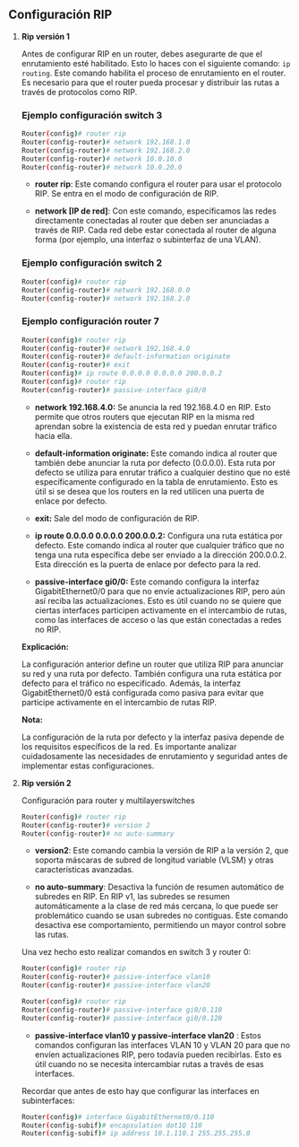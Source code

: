 
## Configuración RIP

1. **Rip versión 1**

    Antes de configurar RIP en un router, debes asegurarte de que el enrutamiento esté habilitado. Esto lo haces con el siguiente comando: `ip routing`. Este comando habilita el proceso de enrutamiento en el router. Es necesario para que el router pueda procesar y distribuir las rutas a través de protocolos como RIP.

    ### Ejemplo configuración switch 3

    ```bash
    Router(config)# router rip
    Router(config-router)# network 192.168.1.0
    Router(config-router)# network 192.168.2.0
    Router(config-router)# network 10.0.10.0
    Router(config-router)# network 10.0.20.0
    ```
    * **router rip**: Este comando configura el router para usar el protocolo RIP. Se entra en el modo de configuración de RIP.

    * **network [IP de red]**: Con este comando, especificamos las redes directamente conectadas al router que deben ser anunciadas a través de RIP. Cada red debe estar conectada al router de alguna forma (por ejemplo, una interfaz o subinterfaz de una VLAN).
    
    ### Ejemplo configuración switch 2

    ```bash
    Router(config)# router rip
    Router(config-router)# network 192.168.0.0
    Router(config-router)# network 192.168.2.0
    ```

    ### Ejemplo configuración router 7

    ```bash
    Router(config)# router rip
    Router(config-router)# network 192.168.4.0
    Router(config-router)# default-information originate
    Router(config-router)# exit
    Router(config)# ip route 0.0.0.0 0.0.0.0 200.0.0.2
    Router(config)# router rip
    Router(config-router)# passive-interface gi0/0
    ```

    * **network 192.168.4.0:**  Se anuncia la red 192.168.4.0 en RIP. Esto permite que otros routers que ejecutan RIP en la misma red aprendan sobre la existencia de esta red y puedan enrutar tráfico hacia ella.

    * **default-information originate:** Este comando indica al router que también debe anunciar la ruta por defecto (0.0.0.0). Esta ruta por defecto se utiliza para enrutar tráfico a cualquier destino que no esté específicamente configurado en la tabla de enrutamiento. Esto es útil si se desea que los routers en la red utilicen una puerta de enlace por defecto.

    * **exit:** Sale del modo de configuración de RIP.

    * **ip route 0.0.0.0 0.0.0.0 200.0.0.2:** Configura una ruta estática por defecto. Este comando indica al router que cualquier tráfico que no tenga una ruta específica debe ser enviado a la dirección 200.0.0.2. Esta dirección es la puerta de enlace por defecto para la red.

    * **passive-interface gi0/0:** Este comando configura la interfaz GigabitEthernet0/0 para que no envíe actualizaciones RIP, pero aún así reciba las actualizaciones. Esto es útil cuando no se quiere que ciertas interfaces participen activamente en el intercambio de rutas, como las interfaces de acceso o las que están conectadas a redes no RIP. 

    **Explicación:**

    La configuración anterior define un router que utiliza RIP para anunciar su red y una ruta por defecto. También configura una ruta estática por defecto para el tráfico no especificado. Además, la interfaz GigabitEthernet0/0 está configurada como pasiva para evitar que participe activamente en el intercambio de rutas RIP.

    **Nota:**

    La configuración de la ruta por defecto y la interfaz pasiva depende de los requisitos específicos de la red. Es importante analizar cuidadosamente las necesidades de enrutamiento y seguridad antes de implementar estas configuraciones.

2. **Rip versión 2**

    Configuración para router y multilayerswitches
    
    ```bash
    Router(config)# router rip
    Router(config-router)# version 2
    Router(config-router)# no auto-summary  
    ```

    * **version2**:  Este comando cambia la versión de RIP a la versión 2, que soporta máscaras de subred de longitud variable (VLSM) y otras características avanzadas.

    * **no auto-summary**: Desactiva la función de resumen automático de subredes en RIP. En RIP v1, las subredes se resumen automáticamente a la clase de red más cercana, lo que puede ser problemático cuando se usan subredes no contiguas. Este comando desactiva ese comportamiento, permitiendo un mayor control sobre las rutas.

    Una vez hecho esto realizar comandos en switch 3 y router 0:

    ```bash
    Router(config)# router rip
    Router(config-router)# passive-interface vlan10
    Router(config-router)# passive-interface vlan20
    ```

    ```bash
    Router(config)# router rip
    Router(config-router)# passive-interface gi0/0.110
    Router(config-router)# passive-interface gi0/0.120
    ```

    * **passive-interface vlan10 y passive-interface vlan20** : Estos comandos configuran las interfaces VLAN 10 y VLAN 20 para que no envíen actualizaciones RIP, pero todavía pueden recibirlas. Esto es útil cuando no se necesita intercambiar rutas a través de esas interfaces.

    Recordar que antes de esto hay que configurar las interfaces en subinterfaces:

    ```bash
    Router(config)# interface GigabitEthernet0/0.110
    Router(config-subif)# encapsulation dot1Q 110
    Router(config-subif)# ip address 10.1.110.1 255.255.255.0
    ```

